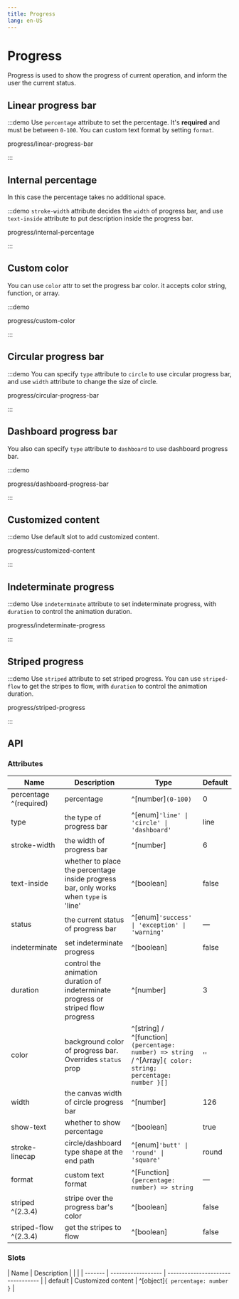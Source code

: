 ```yaml
---
title: Progress
lang: en-US
---
```


# Progress

Progress is used to show the progress of current operation, and inform the user the current status.

## Linear progress bar

:::demo Use `percentage` attribute to set the percentage. It's **required** and must be between `0-100`. You can custom text format by setting `format`.

progress/linear-progress-bar

:::

## Internal percentage

In this case the percentage takes no additional space.

:::demo `stroke-width` attribute decides the `width` of progress bar, and use `text-inside` attribute to put description inside the progress bar.

progress/internal-percentage

:::

## Custom color

You can use `color` attr to set the progress bar color. it accepts color string, function, or array.

:::demo

progress/custom-color

:::

## Circular progress bar

:::demo You can specify `type` attribute to `circle` to use circular progress bar, and use `width` attribute to change the size of circle.

progress/circular-progress-bar

:::

## Dashboard progress bar

You also can specify `type` attribute to `dashboard` to use dashboard progress bar.

:::demo

progress/dashboard-progress-bar

:::

## Customized content

:::demo Use default slot to add customized content.

progress/customized-content

:::

## Indeterminate progress

:::demo Use `indeterminate` attribute to set indeterminate progress, with `duration` to control the animation duration.

progress/indeterminate-progress

:::

## Striped progress

:::demo Use `striped` attribute to set striped progress. You can use `striped-flow` to get the stripes to flow, with `duration` to control the animation duration.

progress/striped-progress

:::

## API

### Attributes

| Name                   | Description                                                                           | Type                                                                                                        | Default |
| ---------------------- | ------------------------------------------------------------------------------------- | ----------------------------------------------------------------------------------------------------------- | ------- |
| percentage ^(required) | percentage                                                                            | ^[number]`(0-100)`                                                                                          | 0       |
| type                   | the type of progress bar                                                              | ^[enum]`'line' \| 'circle' \| 'dashboard'`                                                                  | line    |
| stroke-width           | the width of progress bar                                                             | ^[number]                                                                                                   | 6       |
| text-inside            | whether to place the percentage inside progress bar, only works when `type` is 'line' | ^[boolean]                                                                                                  | false   |
| status                 | the current status of progress bar                                                    | ^[enum]`'success' \| 'exception' \| 'warning'`                                                              | —       |
| indeterminate          | set indeterminate progress                                                            | ^[boolean]                                                                                                  | false   |
| duration               | control the animation duration of indeterminate progress or striped flow progress     | ^[number]                                                                                                   | 3       |
| color                  | background color of progress bar. Overrides `status` prop                             | ^[string] / ^[function]`(percentage: number) => string` / ^[Array]`{ color: string; percentage: number }[]` | ''      |
| width                  | the canvas width of circle progress bar                                               | ^[number]                                                                                                   | 126     |
| show-text              | whether to show percentage                                                            | ^[boolean]                                                                                                  | true    |
| stroke-linecap         | circle/dashboard type shape at the end path                                           | ^[enum]`'butt' \| 'round' \| 'square'`                                                                      | round   |
| format                 | custom text format                                                                    | ^[Function]`(percentage: number) => string`                                                                 | —       |
| striped ^(2.3.4)       | stripe over the progress bar's color                                                  | ^[boolean]                                                                                                  | false   |
| striped-flow ^(2.3.4)  | get the stripes to flow                                                               | ^[boolean]                                                                                                  | false   |

### Slots

| Name    | Description        |                                   |                                   |
| ------- | ------------------ | --------------------------------- |
| default | Customized content | ^[object]`{ percentage: number }` |
